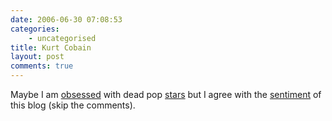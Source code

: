 ```yaml
---
date: 2006-06-30 07:08:53
categories:
    - uncategorised
title: Kurt Cobain
layout: post
comments: true
---
```

Maybe I am [obsessed](http://www.nbrightside.com/blog/2006/05/08/lwtua/)
with dead pop
[stars](http://www.nbrightside.com/blog/2006/05/11/dead-pop-stars/) but
I agree with the
[sentiment](http://marklaflamme.wordpress.com/2006/06/29/nevermind/) of
this blog (skip the comments).
